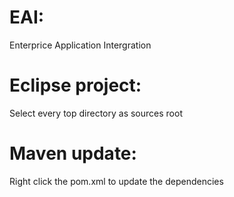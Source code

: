 # EAI:
Enterprice Application Intergration

# Eclipse project:
Select every top directory as sources root


# Maven update:
Right click the pom.xml to update the dependencies
